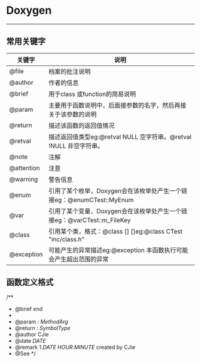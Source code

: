 # Doxygen
---

## 常用关键字
| 关键字 | 说明 |
| -- | -- |
| @file  | 档案的批注说明 |
| @author | 作者的信息 |
| @brief | 用于class 或function的简易说明 |
| @param | 主要用于函数说明中，后面接参数的名字，然后再接关于该参数的说明 |
| @return | 描述该函数的返回值情况 |
| @retval | 描述返回值类型eg:@retval NULL 空字符串。@retval !NULL 非空字符串。 |
| @note | 注解 |
| @attention | 注意 |
| @warning | 警告信息 |
| @enum | 引用了某个枚举，Doxygen会在该枚举处产生一个链接eg：@enumCTest::MyEnum |
| @var | 引用了某个变量，Doxygen会在该枚举处产生一个链接eg：@varCTest::m_FileKey |
| @class | 引用某个类，格式：@class <name> [<header-file>] [<header-ame>]eg:@class CTest "inc/class.h" |
| @exception | 可能产生的异常描述eg:@exception 本函数执行可能会产生超出范围的异常 |

## 函数定义格式

/**
* @brief $end$
* 
* @param : $MethodArg$
* @return : $SymbolType$
* @author CJie
* @date $DATE$
* @remark 1.$DATE$ $HOUR$:$MINUTE$ created by CJie
* @See
*/
